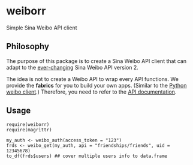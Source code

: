 # weiborr
Simple Sina Weibo API client

## Philosophy

The purpose of this package is to create a Sina Weibo API client that can adapt to the [ever-changing](http://open.weibo.com/announcement) Sina Weibo API version 2.

The idea is not to create a Weibo API to wrap every API functions. We provide the **fabrics** for you to build your own apps. (Similar to the [Python weibo client](https://github.com/lxyu/weibo).) Therefore, you need to refer to the [API documentation](http://open.weibo.com/wiki/%E5%BE%AE%E5%8D%9AAPI).

## Usage

```{r}
require(weiborr)
require(magrittr)

my_auth <- weibo_auth(access_token = "123")
frds <- weibo_get(my_auth, api = "friendships/friends", uid = 12345678)
to_df(frds$users) ## cover multiple users info to data.frame
```
